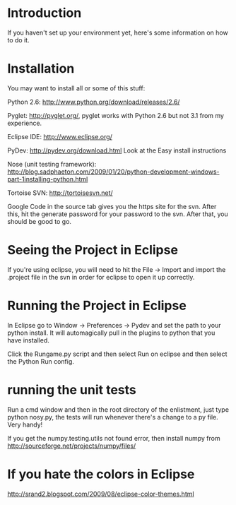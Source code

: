 # Introduction #

If you haven't set up your environment yet, here's some information on how to do it.

# Installation #

You may want to install all or some of this stuff:

Python 2.6: http://www.python.org/download/releases/2.6/

Pyglet: http://pyglet.org/, pyglet works with Python 2.6 but not 3.1 from my experience.

Eclipse IDE: http://www.eclipse.org/

PyDev: http://pydev.org/download.html Look at the Easy install instructions

Nose (unit testing framework): http://blog.sadphaeton.com/2009/01/20/python-development-windows-part-1installing-python.html

Tortoise SVN: http://tortoisesvn.net/

Google Code in the source tab gives you the https site for the svn. After this, hit the generate password for your password to the svn. After that, you should be good to go.

# Seeing the Project in Eclipse #

If you're using eclipse, you will need to hit the File -> Import and import the .project file in the svn in order for eclipse to open it up correctly.

# Running the Project in Eclipse #

In Eclipse go to Window -> Preferences -> Pydev and set the path to your python install. It will automagically pull in the plugins to python that you have installed.

Click the Rungame.py script and then select Run on eclipse and then select the Python Run config.

# running the unit tests #

Run a cmd window and then in the root directory of the enlistment, just type python nosy.py, the tests will run whenever there's a change to a py file. Very handy!

If you get the numpy.testing.utils not found error, then install numpy from http://sourceforge.net/projects/numpy/files/

# If you hate the colors in Eclipse #
http://srand2.blogspot.com/2009/08/eclipse-color-themes.html